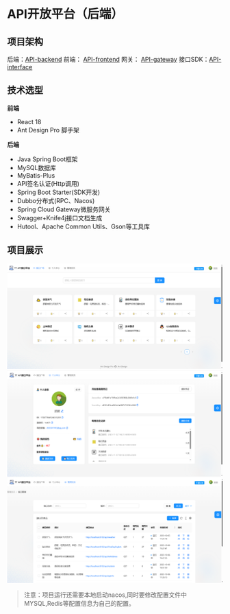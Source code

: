 # API开放平台（后端）
## 项目架构

后端：[API-backend](https://github.com/pengpeng-git/api-backend)
前端： [API-frontend](https://github.com/pengpeng-git/api-frontend)
网关： [API-gateway](https://github.com/pengpeng-git/api-gateway)
接口SDK：[API-interface](https://github.com/pengpeng-git/api_interface)

## 技术选型

**前端**

- React 18
- Ant Design Pro 脚手架

**后端**

- Java Spring Boot框架
- MySQL数据库
- MyBatis-Plus
- API签名认证(Http调用)
- Spring Boot Starter(SDK开发)
- Dubbo分布式(RPC、Nacos)
- Spring Cloud Gateway微服务网关
- Swagger+Knife4j接口文档生成
- Hutool、Apache Common Utils、Gson等工具库

## 项目展示
![首页](picture/首页.png)
![个人信息](picture/个人信息.png)
![管理页](picture/管理页.png) 

> 注意：项目运行还需要本地启动nacos,同时要修改配置文件中MYSQL,Redis等配置信息为自己的配置。

